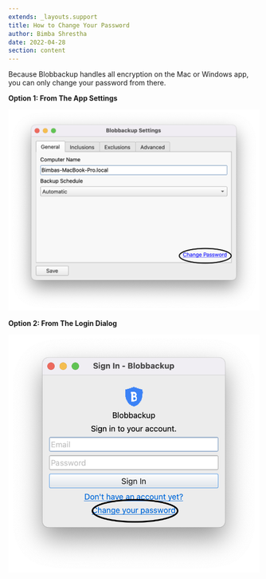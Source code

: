 ```yaml
---
extends: _layouts.support
title: How to Change Your Password
author: Bimba Shrestha
date: 2022-04-28
section: content
---
```


Because Blobbackup handles all encryption on the Mac or Windows app,
you can only change your password from there.

**Option 1: From The App Settings**

![](/assets/images/mac-change-password1.png)

**Option 2: From The Login Dialog**

![](/assets/images/mac-change-password2.png)
